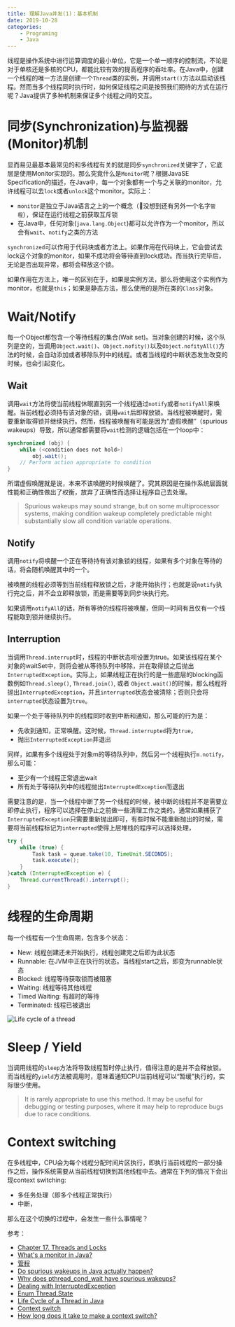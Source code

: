 ```yaml
---
title: 理解Java并发(1)：基本机制
date: 2019-10-28
categories:  
    - Programing
    - Java
---
```

线程是操作系统中进行运算调度的最小单位，它是一个单一顺序的控制流，不论是对于单核还是多核的CPU，都能比较有效的提高程序的吞吐率。在Java中，创建一个线程的唯一方法是创建一个`Thread`类的实例，并调用`start()`方法以启动该线程。然而当多个线程同时执行时，如何保证线程之间是按照我们期待的方式在运行呢？Java提供了多种机制来保证多个线程之间的交互。
<!-- more -->

# 同步(Synchronization)与监视器(Monitor)机制
显而易见最基本最常见的和多线程有关的就是同步`synchronized`关键字了，它底层是使用Monitor实现的。那么究竟什么是`Monitor`呢？根据JavaSE Specification的描述，在Java中，每一个对象都有一个与之关联的monitor，允许线程可以去`lock`或者`unlock`这个monitor。实际上：

* `monitor`是独立于Java语言之上的一个概念（没想到还有另外一个名字`管程`），保证在运行线程之前获取互斥锁
* 在Java中，任何对象(`java.lang.Object`)都可以允许作为一个monitor，所以会有`wait`、`notify`之类的方法

`synchronized`可以作用于代码块或者方法上。如果作用在代码块上，它会尝试去lock这个对象的monitor，如果不成功将会等待直到lock成功。而当执行完毕后，无论是否出现异常，都将会释放这个锁。

如果作用在方法上，唯一的区别在于，如果是实例方法，那么将使用这个实例作为monitor，也就是`this`；如果是静态方法，那么使用的是所在类的`Class`对象。

# Wait/Notify
每一个Object都包含一个等待线程的集合(Wait set)。当对象创建的时候，这个队列是空的，当调用`Object.wait()`、`Object.nofity()`以及`Object.nofityAll()`方法的时候，会自动添加或者移除队列中的线程。或者当线程的中断状态发生改变的时候，也会引起变化。

## Wait 
调用`wait`方法将使当前线程休眠直到另一个线程通过`notify`或者`notifyAll`来唤醒。当前线程必须持有该对象的锁，调用`wait`后即释放锁。当线程被唤醒时，需要重新取得锁并继续执行。然而，线程被唤醒有可能是因为“虚假唤醒”（spurious wakeups）导致，所以通常都需要将`wait`检测的逻辑包括在一个loop中：

```java
synchronized (obj) {
    while (<condition does not hold>)
        obj.wait();
    // Perform action appropriate to condition
}
```
所谓虚假唤醒就是说，本来不该唤醒的时候唤醒了。究其原因是在操作系统层面就性能和正确性做出了权衡，放弃了正确性而选择让程序自己去处理。

> Spurious wakeups may sound strange, but on some multiprocessor systems, making condition wakeup completely predictable might substantially slow all condition variable operations.

## Notify
调用`notify`将唤醒一个正在等待持有该对象锁的线程，如果有多个对象在等待的话，将会随机唤醒其中的一个。

被唤醒的线程必须等到当前线程释放锁之后，才能开始执行；也就是说`notify`执行完之后，并不会立即释放锁，而是需要等到同步块执行完。

如果调用`notifyAll`的话，所有等待的线程将被唤醒，但同一时间有且仅有一个线程能取到锁并继续执行。

## Interruption
当调用`Thread.interrupt`时，线程的中断状态呗设置为true。如果该线程在某个对象的waitSet中，则将会被从等待队列中移除，并在取得锁之后抛出`InterruptedException`。实际上，如果线程正在执行的是一些底层的blocking函数例如`Thread.sleep()`, `Thread.join()`, 或者 `Object.wait()`的时候，那么线程将抛出`InterruptedException`，并且`interrupted`状态会被清除；否则只会将`interrupted`状态设置为`true`。

如果一个处于等待队列中的线程同时收到中断和通知，那么可能的行为是：

* 先收到通知，正常唤醒。这时候，`Thread.interrupted`将为`true`，
* 抛出`InterruptedException`并退出

同样，如果有多个线程处于对象m的等待队列中，然后另一个线程执行`m.notify`，那么可能：

* 至少有一个线程正常退出wait
* 所有处于等待队列中的线程抛出`InterruptedException`而退出

需要注意的是，当一个线程中断了另一个线程的时候，被中断的线程并不是需要立即停止执行，程序可以选择在停止之前做一些清理工作之类的。通常如果捕获了`InterruptedException`只需要重新抛出即可，有些时候不能重新抛出的时候，需要将当前线程标记为`interrupted`使得上层堆栈的程序可以选择处理，

```java
try {
    while (true) {
        Task task = queue.take(10, TimeUnit.SECONDS);
        task.execute();
    }
}catch (InterruptedException e) { 
    Thread.currentThread().interrupt();
}

```

# 线程的生命周期
每一个线程有一个生命周期，包含多个状态：

* New: 线程创建还未开始执行，线程创建完之后即为此状态
* Runnable: 在JVM中正在执行的状态。当线程start之后，即变为runnable状态
* Blocked: 线程等待获取锁而被阻塞
* Waiting: 线程等待其他线程
* Timed Waiting: 有超时的等待
* Terminated: 线程已被退出

![Life cycle of a thread](https://www.baeldung.com/wp-content/uploads/2018/02/Life_cycle_of_a_Thread_in_Java.jpg)

# Sleep / Yield

当调用线程的`sleep`方法将导致线程暂时停止执行，值得注意的是并不会释放锁。而当线程的`yield`方法被调用时，意味着通知CPU当前线程可以“暂缓”执行的，实际很少使用。

>It is rarely appropriate to use this method. It may be useful
	      for debugging or testing purposes, where it may help to reproduce
	      bugs due to race conditions. 

# Context switching

在多线程中，CPU会为每个线程分配时间片区执行，即执行当前线程的一部分操作之后，操作系统需要从当前线程切换到其他线程中去。通常在下列的情况下会出现context switching:

* 多任务处理（即多个线程正常执行）
* 中断， 


那么在这个切换的过程中，会发生一些什么事情呢？



参考：

* [Chapter 17. Threads and Locks](https://docs.oracle.com/javase/specs/jls/se7/html/jls-17.html)
* [What's a monitor in Java?](https://stackoverflow.com/questions/3362303/whats-a-monitor-in-java)
* [管程](https://zh.wikipedia.org/wiki/%E7%9B%A3%E8%A6%96%E5%99%A8_(%E7%A8%8B%E5%BA%8F%E5%90%8C%E6%AD%A5%E5%8C%96))
* [Do spurious wakeups in Java actually happen?](https://stackoverflow.com/questions/1050592/do-spurious-wakeups-in-java-actually-happen)
* [Why does pthread_cond_wait have spurious wakeups?](https://stackoverflow.com/questions/8594591/why-does-pthread-cond-wait-have-spurious-wakeups)
* [Dealing with InterruptedException](https://www.ibm.com/developerworks/java/library/j-jtp05236/index.html)
* [Enum Thread.State](https://docs.oracle.com/javase/7/docs/api/java/lang/Thread.State.html)
* [Life Cycle of a Thread in Java](https://www.baeldung.com/java-thread-lifecycle)
* [Context switch](https://en.wikipedia.org/wiki/Context_switch)
* [How long does it take to make a context switch?](https://blog.tsunanet.net/2010/11/how-long-does-it-take-to-make-context.html)